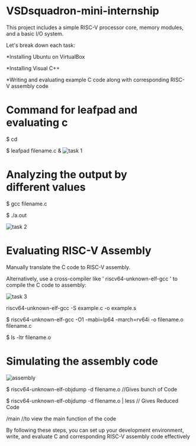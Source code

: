 # VSDsquadron-mini-internship
This project includes a simple RISC-V processor core, memory modules, and a basic I/O system.

Let's break down each task:

*Installing Ubuntu on VirtualBox

*Installing Visual C++

*Writing and evaluating example C code along with corresponding RISC-V assembly code

# Command for leafpad and evaluating c
 
$ cd

$ leafpad filename.c &
![task 1](https://github.com/Varsha212003/VSDsquadron--mini-internship/assets/142906031/67581580-bd12-4b3d-aaff-b1903fe6d45c)

# Analyzing the output by different values

$ gcc filename.c

$ ./a.out

![task 2](https://github.com/Varsha212003/VSDsquadron--mini-internship/assets/142906031/327e3dd9-8f2d-4e28-a7cf-75d917f502b6)

# Evaluating RISC-V Assembly

Manually translate the C code to RISC-V assembly.

Alternatively, use a cross-compiler like ' riscv64-unknown-elf-gcc ' to compile the C code to assembly:

![task 3](https://github.com/Varsha212003/VSDsquadron--mini-internship/assets/142906031/567732ef-f60d-4b50-b2ae-18464763f35e)

riscv64-unknown-elf-gcc -S example.c -o example.s

$ riscv64-unknown-elf-gcc -O1 -mabi=lp64 -march=rv64i -o filename.o filename.c

$ ls -ltr filename.o

# Simulating the assembly code

![assembly](https://github.com/Varsha212003/VSDsquadron--mini-internship/assets/142906031/6d1f287a-db4f-492a-8240-fa6aed6f7935)


$ riscv64-unknown-elf-objdump -d filename.o //Gives bunch of Code

$ riscv64-unknown-elf-objdump -d filename.o | less // Gives Reduced Code

/main //to view the main function of the code

By following these steps, you can set up your development environment, write, and evaluate C and corresponding RISC-V assembly code effectively
